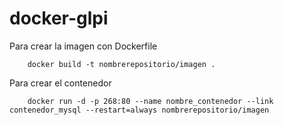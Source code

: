 # docker-glpi

Para crear la imagen con Dockerfile

		docker build -t nombrerepositorio/imagen . 

Para crear el contenedor

		docker run -d -p 268:80 --name nombre_contenedor --link contenedor_mysql --restart=always nombrerepositorio/imagen